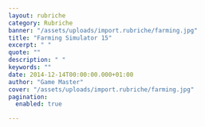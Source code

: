 ```yaml
---
layout: rubriche
category: Rubriche
banner: "/assets/uploads/import.rubriche/farming.jpg"
title: "Farming Simulator 15"
excerpt: " "
quote: ""
description: " "
keywords: ""
date: 2014-12-14T00:00:00.000+01:00
author: "Game Master"
cover: "/assets/uploads/import.rubriche/farming.jpg"
pagination:
  enabled: true

---
```


[](https://hotmc.com/wp-content/uploads/2014/12/farming.jpg)